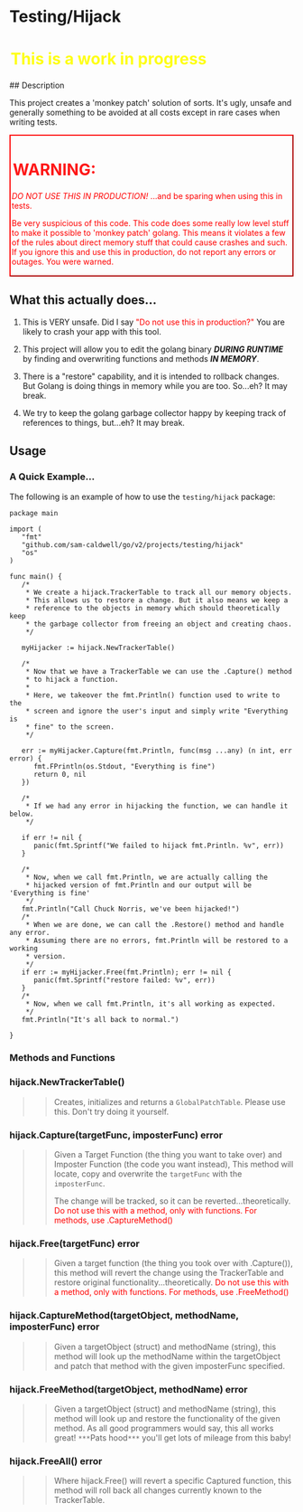 Testing/Hijack
==============
 <h1 class="blinking-text" style="color:yellow;padding:2px 2px 2px 2px;margins:1px 1px 1px 1px">This is a work in progress</h1>
## Description



This project creates a 'monkey patch' solution of sorts. It's ugly, unsafe and generally something
to be avoided at all costs except in rare cases when writing tests.

<style>
@keyframes blink {
  0% { opacity: 1; }
  50% { opacity: 0; }
  100% { opacity: 1; }
}

.blinking-text {
  animation: blink 1s infinite;
}
</style>

<div style="border-color:red;border-width: 2px;border-style: outset;padding:2px 2px 2px 2px;margins:1px 1px 1px 1px">
    <h1 class="blinking-text" style="color:red;padding:2px 2px 2px 2px;margins:1px 1px 1px 1px">WARNING:</h1>
    <p style="color:red">
        <i>DO NOT USE THIS IN PRODUCTION!</i>  
        ...and be sparing when using this in tests.</p>
    <p style="color:red">
        Be very suspicious of this code.  This code does some really low level stuff to make 
        it possible to 'monkey patch' golang.  This means it violates a few of the rules about
        direct memory stuff that could cause crashes and such.  If you ignore this and use this
        in production, do not report any errors or outages.  You were warned.
    </p>
</div>

## What this actually does...

1. This is VERY unsafe. Did I say <span style='color:red'>"Do not use this in production?"</span>
   You are likely to crash your app with this tool.

2. This project will allow you to edit the golang binary ***DURING RUNTIME*** by finding and overwriting functions
   and methods ***IN MEMORY***.

3. There is a "restore" capability, and it is intended to rollback changes. But Golang is doing things in memory
   while you are too. So...eh? It may break.

4. We try to keep the golang garbage collector happy by keeping track of references to things, but...eh? It may break.

## Usage

### A Quick Example...

The following is an example of how to use the `testing/hijack` package:

```golang
package main

import (
   "fmt"
   "github.com/sam-caldwell/go/v2/projects/testing/hijack"
   "os"
)

func main() {
   /*
    * We create a hijack.TrackerTable to track all our memory objects.
    * This allows us to restore a change. But it also means we keep a
    * reference to the objects in memory which should theoretically keep
    * the garbage collector from freeing an object and creating chaos.
    */
	
   myHijacker := hijack.NewTrackerTable()
   
   /*
    * Now that we have a TrackerTable we can use the .Capture() method
    * to hijack a function.  
    * 
    * Here, we takeover the fmt.Println() function used to write to the 
    * screen and ignore the user's input and simply write "Everything is
    * fine" to the screen.
    */
   
   err := myHijacker.Capture(fmt.Println, func(msg ...any) (n int, err error) {
      fmt.FPrintln(os.Stdout, "Everything is fine")
      return 0, nil
   })
   
   /*
    * If we had any error in hijacking the function, we can handle it below.
    */
   
   if err != nil {
      panic(fmt.Sprintf("We failed to hijack fmt.Println. %v", err))
   }
   
   /*
    * Now, when we call fmt.Println, we are actually calling the
    * hijacked version of fmt.Println and our output will be 'Everything is fine'
    */
   fmt.Println("Call Chuck Norris, we've been hijacked!")
   /*
    * When we are done, we can call the .Restore() method and handle any error.
    * Assuming there are no errors, fmt.Println will be restored to a working
    * version.
    */
   if err := myHijacker.Free(fmt.Println); err != nil {
      panic(fmt.Sprintf("restore failed: %v", err))
   }
   /*
    * Now, when we call fmt.Println, it's all working as expected.
    */
   fmt.Println("It's all back to normal.")

}
```

### Methods and Functions

### hijack.NewTrackerTable()
>> Creates, initializes and returns a `GlobalPatchTable`.   Please use this.  Don't try doing it yourself.

### hijack.Capture(targetFunc, imposterFunc) error
>> Given a Target Function (the thing you want to take over) and Imposter Function (the code you want instead),
>> This method will locate, copy and overwrite the `targetFunc` with the `imposterFunc`.
>>
>> The change will be tracked, so it can be reverted...theoretically.
>> <span style="color:red">Do not use this with a method, only with functions.  For methods, use .CaptureMethod()</span>

### hijack.Free(targetFunc) error
>> Given a target function (the thing you took over with .Capture()), this method will revert the change using the
>> TrackerTable and restore original functionality...theoretically. <span style="color:red">Do not use this with a 
>> method, only with functions.  For methods, use .FreeMethod()</span>

### hijack.CaptureMethod(targetObject, methodName, imposterFunc) error
>> Given a targetObject (struct) and methodName (string), this method will look up the methodName within the 
>> targetObject and patch that method with the given imposterFunc specified.

### hijack.FreeMethod(targetObject, methodName) error
>> Given a targetObject (struct) and methodName (string), this method will look up and restore the functionality of
>> the given method.  As all good programmers would say, this all works great! `***`Pats hood`***`  you'll get lots of 
>> mileage from this baby!

### hijack.FreeAll() error
>> Where hijack.Free() will revert a specific Captured function, this method will roll back all changes currently known
>> to the TrackerTable.
